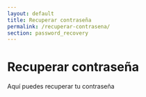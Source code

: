 ```yaml
---
layout: default
title: Recuperar contraseña
permalink: /recuperar-contrasena/
section: password_recovery
---
```


# Recuperar contraseña

Aquí puedes recuperar tu contraseña
